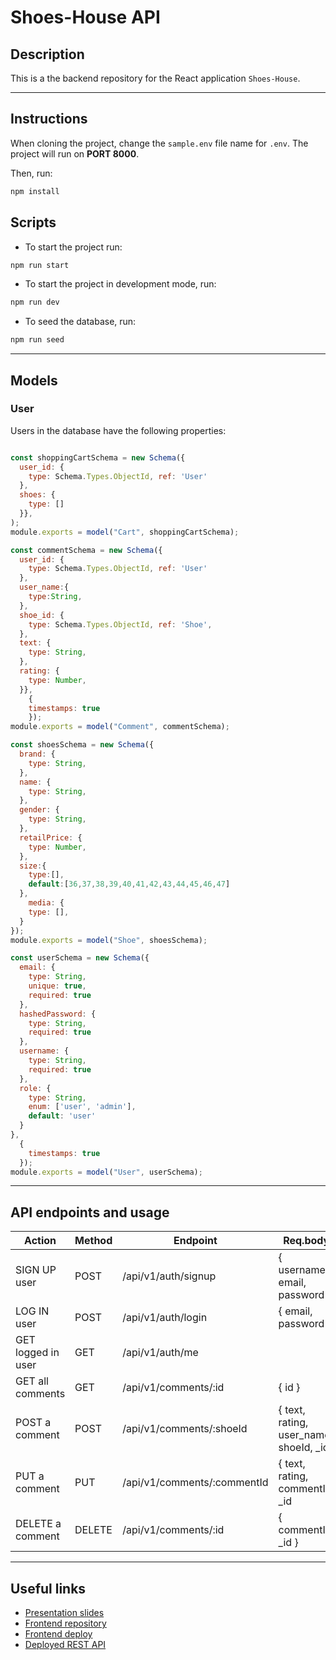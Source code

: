 # Shoes-House API
## Description

This is a the backend repository for the React application `Shoes-House`.

---

## Instructions

When cloning the project, change the <code>sample.env</code> file name for <code>.env</code>. The project will run on **PORT 8000**.

Then, run:
```bash
npm install
```
## Scripts

- To start the project run:
```bash
npm run start
```
- To start the project in development mode, run:
```bash
npm run dev
```
- To seed the database, run:
```bash
npm run seed
```
---

## Models

### User

Users in the database have the following properties:

```js

const shoppingCartSchema = new Schema({
  user_id: {
    type: Schema.Types.ObjectId, ref: 'User'
  },
  shoes: {
    type: []
  }},
);
module.exports = model("Cart", shoppingCartSchema);

const commentSchema = new Schema({
  user_id: {
    type: Schema.Types.ObjectId, ref: 'User'
  },
  user_name:{
    type:String,
  },
  shoe_id: {
    type: Schema.Types.ObjectId, ref: 'Shoe',
  },
  text: {
    type: String,
  },
  rating: {
    type: Number,
  }},
    {
    timestamps: true
    });
module.exports = model("Comment", commentSchema);

const shoesSchema = new Schema({
  brand: {
    type: String,
  },
  name: {
    type: String,
  },
  gender: {
    type: String,
  },
  retailPrice: {
    type: Number,
  },
  size:{
    type:[],
    default:[36,37,38,39,40,41,42,43,44,45,46,47]
  },
    media: {
    type: [],
  }
});
module.exports = model("Shoe", shoesSchema);

const userSchema = new Schema({
  email: {
    type: String,
    unique: true,
    required: true
  },
  hashedPassword: {
    type: String,
    required: true
  },
  username: {
    type: String,
    required: true
  },
  role: {
    type: String,
    enum: ['user', 'admin'],
    default: 'user'
  }
},
  {
    timestamps: true
  });
module.exports = model("User", userSchema);

```
---

## API endpoints and usage 

| Action           | Method    | Endpoint             | Req.body                        | Private/Public |
|------------------|-----------|----------------------|---------------------------------|-----------------|
| SIGN UP user     | POST      | /api/v1/auth/signup  | { username, email, password }   |    Public |                 
| LOG IN user      | POST      | /api/v1/auth/login   | { email, password }             |    Public |                  
| GET logged in user   | GET     | /api/v1/auth/me    |   | Private |
| GET all comments | GET | /api/v1/comments/:id | { id } | Private |
| POST a comment | POST | /api/v1/comments/:shoeId | { text, rating, user_name, shoeId, _id | Private |
| PUT a comment | PUT | /api/v1/comments/:commentId | { text, rating, commentId, _id | Private |
| DELETE a comment | DELETE | /api/v1/comments/:id | { commentId, _id } | Private
---

## Useful links

- [Presentation slides](https://slides.com/elurgonzalezr/minimal)
- [Frontend repository](https://github.com/elugon/ShoesHouse-Frontend)
- [Frontend deploy](https://shoes-house.netlify.app/)
- [Deployed REST API](https://shoes-house.herokuapp.com/)

